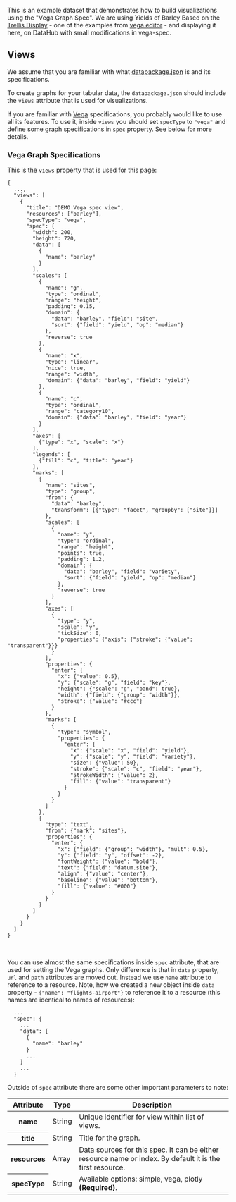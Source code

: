This is an example dataset that demonstrates how to build visualizations using the "Vega Graph Spec". We are using Yields of Barley Based on the [Trellis Display][trellis] - one of the examples from [vega editor][editor] - and displaying it here, on DataHub with small modifications in vega-spec.

## Views

We assume that you are familiar with what [datapackage.json][datapackage.json] is and its specifications.

To create graphs for your tabular data, the `datapackage.json` should include the `views` attribute that is used for visualizations.

If you are familiar with [Vega][vega] specifications, you probably would like to use all its features. To use it, inside `views` you should set `specType` to `"vega"` and define some graph specifications in `spec` property. See below for more details.

### Vega Graph Specifications

This is the `views` property that is used for this page:

```
{
  ...,
  "views": [
    {
      "title": "DEMO Vega spec view",
      "resources": ["barley"],
      "specType": "vega",
      "spec": {
        "width": 200,
        "height": 720,
        "data": [
          {
            "name": "barley"
          }
        ],
        "scales": [
          {
            "name": "g",
            "type": "ordinal",
            "range": "height",
            "padding": 0.15,
            "domain": {
              "data": "barley", "field": "site",
              "sort": {"field": "yield", "op": "median"}
            },
            "reverse": true
          },
          {
            "name": "x",
            "type": "linear",
            "nice": true,
            "range": "width",
            "domain": {"data": "barley", "field": "yield"}
          },
          {
            "name": "c",
            "type": "ordinal",
            "range": "category10",
            "domain": {"data": "barley", "field": "year"}
          }
        ],
        "axes": [
          {"type": "x", "scale": "x"}
        ],
        "legends": [
          {"fill": "c", "title": "year"}
        ],
        "marks": [
          {
            "name": "sites",
            "type": "group",
            "from": {
              "data": "barley",
              "transform": [{"type": "facet", "groupby": ["site"]}]
            },
            "scales": [
              {
                "name": "y",
                "type": "ordinal",
                "range": "height",
                "points": true,
                "padding": 1.2,
                "domain": {
                  "data": "barley", "field": "variety",
                  "sort": {"field": "yield", "op": "median"}
                },
                "reverse": true
              }
            ],
            "axes": [
              {
                "type": "y",
                "scale": "y",
                "tickSize": 0,
                "properties": {"axis": {"stroke": {"value": "transparent"}}}
              }
            ],
            "properties": {
              "enter": {
                "x": {"value": 0.5},
                "y": {"scale": "g", "field": "key"},
                "height": {"scale": "g", "band": true},
                "width": {"field": {"group": "width"}},
                "stroke": {"value": "#ccc"}
              }
            },
            "marks": [
              {
                "type": "symbol",
                "properties": {
                  "enter": {
                    "x": {"scale": "x", "field": "yield"},
                    "y": {"scale": "y", "field": "variety"},
                    "size": {"value": 50},
                    "stroke": {"scale": "c", "field": "year"},
                    "strokeWidth": {"value": 2},
                    "fill": {"value": "transparent"}
                  }
                }
              }
            ]
          },
          {
            "type": "text",
            "from": {"mark": "sites"},
            "properties": {
              "enter": {
                "x": {"field": {"group": "width"}, "mult": 0.5},
                "y": {"field": "y", "offset": -2},
                "fontWeight": {"value": "bold"},
                "text": {"field": "datum.site"},
                "align": {"value": "center"},
                "baseline": {"value": "bottom"},
                "fill": {"value": "#000"}
              }
            }
          }
        ]
      }
    }
  ]
}
```

<br>

You can use almost the same specifications inside `spec` attribute, that are used for setting the Vega graphs. Only difference is that in `data` property, `url` and `path` attributes are moved out. Instead we use `name` attribute to reference to a resource. Note, how we created a new object inside `data` property - `{"name": "flights-airport"}` to reference it to a resource (this names are identical to names of resources):

```
  ...
  "spec": {
    ...
    "data": [
      {
        "name": "barley"
      }
      ...
    ]
    ...
  }
```

Outside of `spec` attribute there are some other important parameters to note:

<table class="table table-bordered table-striped resource-summary">
  <thead>
   <tr>
     <th>Attribute</th>
     <th>Type</th>
     <th>Description</th>
   </tr>
  </thead>
  <tbody>
    <tr>
      <th>name</th>
      <td>String</td>
      <td>Unique identifier for view within list of views.</td>
    </tr>
    <tr>
      <th>title</th>
      <td>String</td>
      <td>Title for the graph.</td>
    </tr>
    <tr>
      <th>resources</th>
      <td>Array</td>
      <td>Data sources for this spec. It can be either resource name or index. By default it is the first resource.</td>
    </tr>
    <tr>
      <th>specType</th>
      <td>String</td>
      <td>Available options: simple, vega, plotly <strong>(Required)</strong>.</td>
    </tr>
  </tbody>
</table>

[vega]: https://vega.github.io/vega/
[trellis]: http://www.jstor.org/stable/1390777
[editor]: https://vega.github.io/vega-editor/?mode=vega&spec=barley
[datapackage.json]: http://specs.frictionlessdata.io/data-package/
